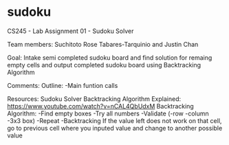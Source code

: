 # sudoku
CS245 - Lab Assignment 01 - Sudoku Solver

Team members: 
	Suchitoto Rose Tabares-Tarquinio and Justin Chan

Goal:
	Intake semi completed sudoku board and find solution for remaing empty cells and output completed sudoku board using Backtracking Algorithm

Comments:
	Outline:
	-Main funtion calls 


Resources:
	Sudoku Solver Backtracking Algorithm Explained: https://www.youtube.com/watch?v=nCAL4QbUdxM
	Backtracking Algorithm:
	-Find empty boxes
	-Try all numbers
	-Validate (-row -column -3x3 box)
	-Repeat
	-Backtracking
		If the value left does not work on that cell, go to previous cell where you inputed value and change to another possible value